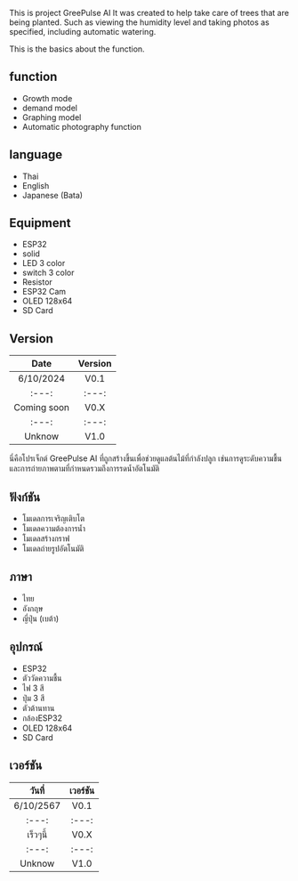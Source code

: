 This is project GreePulse AI It was created to help take care of trees that are being planted.
Such as viewing the humidity level and taking photos as specified, including automatic watering.

This is the basics about the function.
## function
- Growth mode
- demand model
- Graphing model
- Automatic photography function

## language
- Thai
- English
- Japanese (Bata)

## Equipment
- ESP32
- solid
- LED 3 color
- switch 3 color
- Resistor
- ESP32 Cam
- OLED 128x64
- SD Card


## Version
|Date|Version|
|:---:|:---:|
|6/10/2024|V0.1|
|:---:|:---:|
|Coming soon|V0.X|
|:---:|:---:|
|Unknow|V1.0|

นี่คือโปรเจ็กต์ GreePulse AI ที่ถูกสร้างขึ้นเพื่อช่วยดูแลต้นไม้ที่กำลังปลูก
เช่นการดูระดับความชื้นและการถ่ายภาพตามที่กำหนดรวมถึงการรดน้ำอัตโนมัติ

## ฟังก์ชัน
- โมเดลการเจริญเติบโต
- โมเดลความต้องการน้ำ
- โมเดลสร้างกราฟ
- โมเดลถ่ายรูปอัตโนมัติ

## ภาษา
- ไทย
- อังกฤษ
- ญี่ปุ่น (เบต้า)

## อุปกรณ์
- ESP32
- ตัววัดความชื้น
- ไฟ 3 สี
- ปุ่ม 3 สี
- ตัวต้านทาน
- กล้องESP32
- OLED 128x64
- SD Card

## เวอร์ชัน
|วันที่|เวอร์ชัน|
|:---:|:---:|
|6/10/2567|V0.1|
|:---:|:---:|
|เร็วๆนี้|V0.X|
|:---:|:---:|
|Unknow|V1.0|